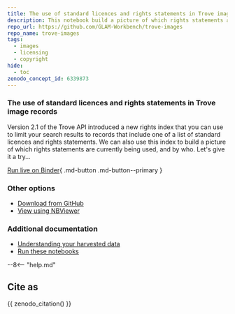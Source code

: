 ```yaml
---
title: The use of standard licences and rights statements in Trove image records
description: This notebook build a picture of which rights statements are currently being used in Trove image records, and by who.
repo_url: https://github.com/GLAM-Workbench/trove-images
repo_name: trove-images
tags:
  - images
  - licensing
  - copyright
hide:
  - toc
zenodo_concept_id: 6339873
---
```

### The use of standard licences and rights statements in Trove image records
Version 2.1 of the Trove API introduced a new rights index that you can use to limit your search results to records that include one of a list of standard licences and rights statements. We can also use this index to build a picture of which rights statements are currently being used, and by who. Let's give it a try...

[Run live on Binder](https://mybinder.org/v2/gh/GLAM-Workbench/trove-images/master?urlpath=lab/tree/rights-statements-on-images.ipynb){ .md-button .md-button--primary }

### Other options

* [Download from GitHub](https://github.com/GLAM-Workbench/trove-images/blob/master/rights-statements-on-images.ipynb)
* [View using NBViewer](https://nbviewer.jupyter.org/github/GLAM-Workbench/trove-images/blob/master/rights-statements-on-images.ipynb)

### Additional documentation

* [Understanding your harvested data](../#your-harvested-data)
* [Run these notebooks](../#run-these-notebooks)

--8<-- "help.md"

## Cite as

{{ zenodo_citation() }}
